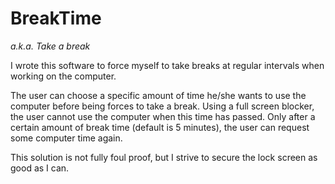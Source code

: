 # BreakTime

_a.k.a. Take a break_

I wrote this software to force myself to take breaks at regular intervals when working on the computer. 

The user can choose a specific amount of time he/she wants to use the computer before being forces to take a break. Using a full screen blocker, the user cannot use the computer when this time has passed. Only after a certain amount of break time (default is 5 minutes), the user can request some computer time again. 

This solution is not fully foul proof, but I strive to secure the lock screen as good as I can.

